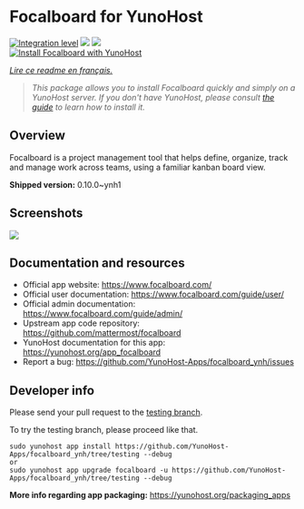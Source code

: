 <!--
N.B.: This README was automatically generated by https://github.com/YunoHost/apps/tree/master/tools/README-generator
It shall NOT be edited by hand.
-->

# Focalboard for YunoHost

[![Integration level](https://dash.yunohost.org/integration/focalboard.svg)](https://dash.yunohost.org/appci/app/focalboard) ![](https://ci-apps.yunohost.org/ci/badges/focalboard.status.svg) ![](https://ci-apps.yunohost.org/ci/badges/focalboard.maintain.svg)  
[![Install Focalboard with YunoHost](https://install-app.yunohost.org/install-with-yunohost.svg)](https://install-app.yunohost.org/?app=focalboard)

*[Lire ce readme en français.](./README_fr.md)*

> *This package allows you to install Focalboard quickly and simply on a YunoHost server.
If you don't have YunoHost, please consult [the guide](https://yunohost.org/#/install) to learn how to install it.*

## Overview

Focalboard is a project management tool that helps define, organize, track and manage work across teams, using a familiar kanban board view.


**Shipped version:** 0.10.0~ynh1



## Screenshots

![](./doc/screenshots/screenshot.jpg)

## Documentation and resources

* Official app website: https://www.focalboard.com/
* Official user documentation: https://www.focalboard.com/guide/user/
* Official admin documentation: https://www.focalboard.com/guide/admin/
* Upstream app code repository: https://github.com/mattermost/focalboard
* YunoHost documentation for this app: https://yunohost.org/app_focalboard
* Report a bug: https://github.com/YunoHost-Apps/focalboard_ynh/issues

## Developer info

Please send your pull request to the [testing branch](https://github.com/YunoHost-Apps/focalboard_ynh/tree/testing).

To try the testing branch, please proceed like that.
```
sudo yunohost app install https://github.com/YunoHost-Apps/focalboard_ynh/tree/testing --debug
or
sudo yunohost app upgrade focalboard -u https://github.com/YunoHost-Apps/focalboard_ynh/tree/testing --debug
```

**More info regarding app packaging:** https://yunohost.org/packaging_apps